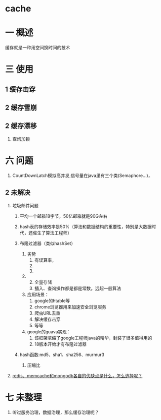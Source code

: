 # cache
# 一 概述
缓存就是一种用空间换时间的技术

# 三 使用
## 1 缓存击穿
## 2 缓存雪崩
## 2 缓存漂移
1. 查询加锁
# 六 问题
1. CountDownLatch模拟高并发,信号量在java里有三个类(Semaphore...)，
## 2 未解决
1. 垃圾邮件问题
    1. 平均一个邮箱18字节，50亿邮箱就是90G左右
    2. hash表的存储效率是50%（算法和数据结构的重要性，特别是大数据时代，还催生了算法工程师）
    3. 布隆过滤器（类似hashSet）
        1. 劣势
            1. 有误算率，
            2. 
            3. 
        2. 
            2. 全量存储
            3. 插入、查询操作都是都是常数，远超一般算法
        3. 应用场景：
            1. google的htable等
            1. chrome浏览器用来加速安全浏览服务
            3. 爬虫URL去重
            4. 解决缓存击穿
            5. 等等
        4. google的guava实现：
            1. 该框架浓缩了google工程师java的精华，封装了很多值得用的
            2. 18版本开始才有布隆过滤器

    4. hash函数:md5、sha1、sha256、murmur3
        1. 压缩比

2. [redis、memcache和mongodb各自的优缺点是什么，怎么选择呢？](http://ourjs.com/detail/5a1a457c3506837194998b79)

# 七 未整理
1. 听过服务治理，数据治理，那么缓存治理呢？